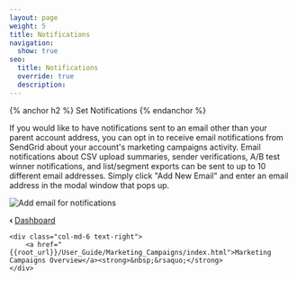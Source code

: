 ```yaml
---
layout: page
weight: 5
title: Notifications
navigation:
  show: true
seo:
  title: Notifications
  override: true
  description:
---
```


{% anchor h2 %}
Set Notifications
{% endanchor %}

If you would like to have notifications sent to an email other than your parent account address, you can opt in to receive email notifications from SendGrid about your account's marketing campaigns activity.  Email notifications about CSV upload summaries, sender verifications, A/B test winner notifications, and list/segment exports can be sent to up to 10 different email addresses. Simply click "Add New Email" and enter an email address in the modal window that pops up.

![]({{root_url}}/images/marketing_campaigns_set_notification_2.png "Add email for notifications")

<div class="row">
    <div class="col-md-6 text-left">
        <strong>&lsaquo;&nbsp;</strong><a href="{{root_url}}/User_Guide/Marketing_Campaigns/overview.html">Dashboard</a>
    </div>

    <div class="col-md-6 text-right">
        <a href="{{root_url}}/User_Guide/Marketing_Campaigns/index.html">Marketing Campaigns Overview</a><strong>&nbsp;&rsaquo;</strong>
    </div>
</div>
